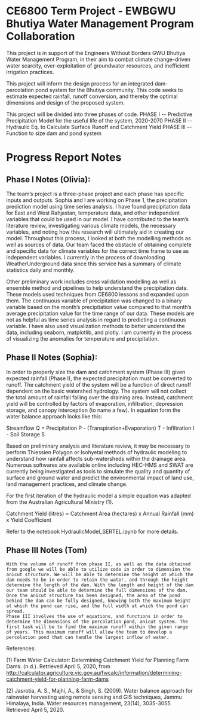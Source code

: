 # CE6800 Term Project - EWBGWU Bhutiya Water Management Program Collaboration
This project is in support of the Engineers Without Borders GWU Bhutiya Water Management Program, in their aim to combat climate change-driven water scarcity, over-exploitation of groundwater resources, and inefficient irrigation practices.

This project will inform the design process for an integrated dam-percolation pond system for the Bhutiya community. This code seeks to estimate expected rainfall, runoff conversion, and thereby the optimal dimensions and design of the proposed system.

This project will be divided into three phases of code. 
PHASE I -- Predictive Precipitation Model for the useful life of the system, 2020-2070
PHASE II -- Hydraulic Eq. to Calculate Surface Runoff and Catchment Yield
PHASE III -- Function to size dam and pond system


# Progress Report Notes

## Phase I Notes (Olivia):
The team’s project is a three-phase project and each phase has specific inputs and outputs. Sophia and I are working on Phase 1, the precipitation prediction model using time series analysis. I have found precipitation data for East and West Rahjastan, temperature data, and other independent variables that could be used in our model. I have contributed to the team’s literature review, investigating various climate models, the necessary variables, and noting how this research will ultimately aid in creating our model. Throughout this process, I looked at both the modelling methods as well as sources of data. Our team faced the obstacle of obtaining complete and specific data for climate variables for the correct time frame to use as independent variables. I currently in the process of downloading WeatherUnderground data since this service has a summary of climate statistics daily and monthly.

Other preliminary work includes cross validation modelling as well as ensemble method and pipelines to help understand the precipitation data. These models used techniques from CE6800 lessons and expanded upon them. The continuous variable of precipitation was changed to a binary variable based on the month’s precipitation value compared to that month’s average precipitation value for the time range of our data. These models are not as helpful as time series analysis in regard to predicting a continuous variable. I have also used visualization methods to better understand the data, including seaborn, matplotlib, and plotly. I am currently in the process of visualizing the anomalies for temperature and precipitation. 
 

## Phase II Notes (Sophia):
In order to properly size the dam and catchment system (Phase III) given expected rainfall (Phase I), the expected precipitation must be converted to runoff. The catchment yield of the system will be a function of direct runoff dependent on the basic watershed hydrology. The system will not collect the total amount of rainfall falling over the draining area. Instead, catchment yield will be controlled by factors of evaporation, infiltration, depression storage, and canopy interception (to name a few). In equation form the water balance approach looks like this:

Streamflow Q = Precipitation P -  (Transpiration+Evaporation) T - Infiltration I - Soil Storage S	

Based on preliminary analysis and literature review, it may be necessary to perform Thiessien Polygon or Isohyetal methods of hydraulic modeling to understand how rainfall affects sub-watersheds within the drainage area. Numerous softwares are available online including HEC-HMS and SWAT are currently being investigated as tools to simulate the quality and quantity of surface and ground water and predict the environmental impact of land use, land management practices, and climate change.

For the first iteration of the hydraulic model a simple equation was adapted from the Australian Agricultural Ministry (1). 

Catchment Yield (litres) = Catchment Area (hectares) x Annual Rainfall (mm) x Yield Coefficient

Refer to the notebook HydraulicModel_SERTEL.ipynb for more details.

## Phase III Notes (Tom)
	With the volume of runoff from phase II, as well as the data obtained from google we will be able to utilize code in order to dimension the anicut structure. We will be able to determine the height at which the dam needs to be in order to retain the water, and through the height determine the length of the dam. With the length and height of the dam our team should be able to determine the full dimensions of the dam. Once the anicut structure has been designed, the area of the pond behind the dam can be fully designed, knowing both the maximum height at which the pond can rise, and the full width at which the pond can spread. 
	Phase III involves the use of equations, and functions in order to determine the dimensions of the percolation pond, anicut system. The first task will be to find the maximum runoff within the given range of years. This maximum runoff will allow the team to develop a percolation pond that can handle the largest inflow of water. 


References:

(1) Farm Water Calculator: Determining Catchment Yield for Planning Farm Dams. (n.d.). Retrieved April 5, 2020, from http://calculator.agriculture.vic.gov.au/fwcalc/information/determining-catchment-yield-for-planning-farm-dams

(2) Jasrotia, A. S., Majhi, A., & Singh, S. (2009). Water balance approach for rainwater harvesting using remote sensing and GIS techniques, Jammu Himalaya, India. Water resources management, 23(14), 3035-3055. Retrieved April 5, 2020.


